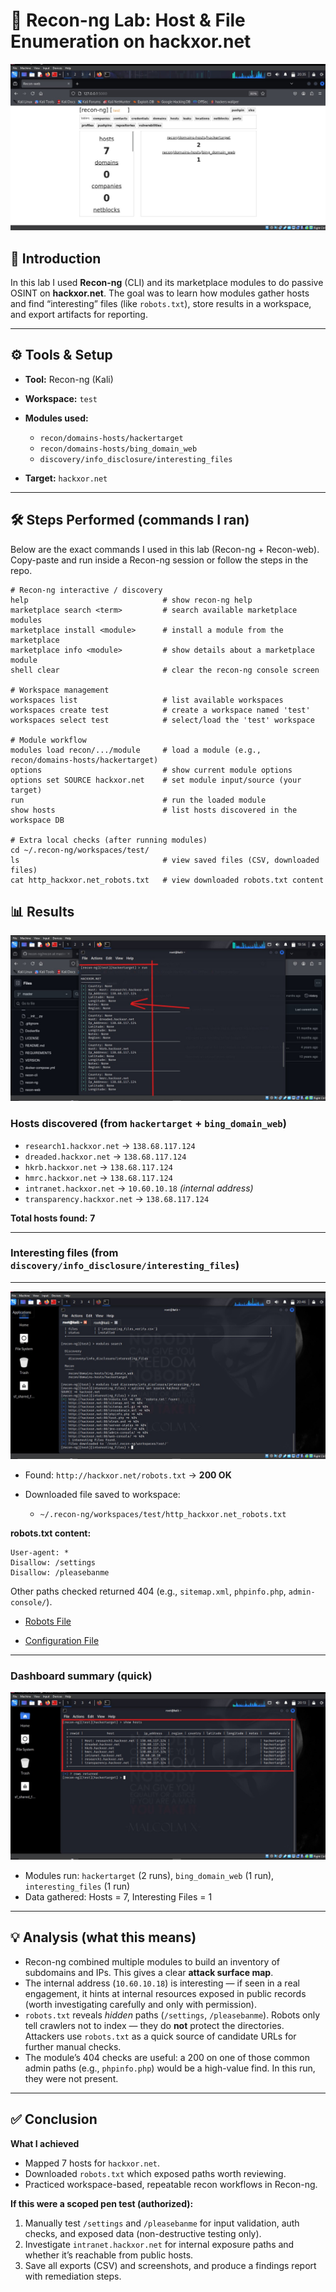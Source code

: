 # 🔎 Recon-ng Lab: Host & File Enumeration on **hackxor.net**

![image for hackxor.net](https://github.com/Fabelt14/Pen-Testing-Journey/blob/fec453eba67cb12511b03fd7ffed87349dcf2327/Reconnaissance/Images/result%20on%20web.jpg)

## 📌 Introduction

In this lab I used **Recon-ng** (CLI) and its marketplace modules to do passive OSINT on **hackxor.net**.
The goal was to learn how modules gather hosts and find “interesting” files (like `robots.txt`), store results in a workspace, and export artifacts for reporting.

---

## ⚙️ Tools & Setup

* **Tool:** Recon-ng (Kali)
* **Workspace:** `test`
* **Modules used:**

  * `recon/domains-hosts/hackertarget`
  * `recon/domains-hosts/bing_domain_web`
  * `discovery/info_disclosure/interesting_files`
* **Target:** `hackxor.net`

---

## 🛠️ Steps Performed (commands I ran)

Below are the exact commands I used in this lab (Recon-ng + Recon-web). Copy-paste and run inside a Recon-ng session or follow the steps in the repo.

```text
# Recon-ng interactive / discovery
help                              # show recon-ng help
marketplace search <term>         # search available marketplace modules
marketplace install <module>      # install a module from the marketplace
marketplace info <module>         # show details about a marketplace module
shell clear                       # clear the recon-ng console screen

# Workspace management
workspaces list                   # list available workspaces
workspaces create test            # create a workspace named 'test'
workspaces select test            # select/load the 'test' workspace

# Module workflow
modules load recon/.../module     # load a module (e.g., recon/domains-hosts/hackertarget)
options                           # show current module options
options set SOURCE hackxor.net    # set module input/source (your target)
run                               # run the loaded module
show hosts                        # list hosts discovered in the workspace DB

# Extra local checks (after running modules)
cd ~/.recon-ng/workspaces/test/
ls                                # view saved files (CSV, downloaded files)
cat http_hackxor.net_robots.txt   # view downloaded robots.txt content

```

## 📊 Results

![result for hackxor.net](https://github.com/Fabelt14/Pen-Testing-Journey/blob/6f273c6ba71bbb11c83167c41c6d98abd17e084c/Reconnaissance/Images/hackxor%20result%201.jpg)

### Hosts discovered (from `hackertarget` + `bing_domain_web`)

* `research1.hackxor.net` → `138.68.117.124`
* `dreaded.hackxor.net`   → `138.68.117.124`
* `hkrb.hackxor.net`      → `138.68.117.124`
* `hmrc.hackxor.net`      → `138.68.117.124`
* `intranet.hackxor.net`  → `10.60.10.18`  *(internal address)*
* `transparency.hackxor.net` → `138.68.117.124`

**Total hosts found:** **7**

---

### Interesting files (from `discovery/info_disclosure/interesting_files`)
---
![image for hackxor.net](https://github.com/Fabelt14/Pen-Testing-Journey/blob/6f273c6ba71bbb11c83167c41c6d98abd17e084c/Reconnaissance/Images/discovery%20files.jpg)

* Found: `http://hackxor.net/robots.txt` → **200 OK**
* Downloaded file saved to workspace:

  * `~/.recon-ng/workspaces/test/http_hackxor.net_robots.txt`

**robots.txt content:**

```text
User-agent: *
Disallow: /settings
Disallow: /pleasebanme
```

Other paths checked returned 404 (e.g., `sitemap.xml`, `phpinfo.php`, `admin-console/`).

* [Robots File](https://github.com/Fabelt14/Pen-Testing-Journey/blob/6f273c6ba71bbb11c83167c41c6d98abd17e084c/Reconnaissance/Files/http_hackxor.net_robots.txt)

* [Configuration File](https://github.com/Fabelt14/Pen-Testing-Journey/blob/6f273c6ba71bbb11c83167c41c6d98abd17e084c/Reconnaissance/Files/config.dat)

---

### Dashboard summary (quick)

![image for hackxor.net](https://github.com/Fabelt14/Pen-Testing-Journey/blob/6f273c6ba71bbb11c83167c41c6d98abd17e084c/Reconnaissance/Images/hackxor%20show%20host.jpg)

* Modules run: `hackertarget` (2 runs), `bing_domain_web` (1 run), `interesting_files` (1 run)
* Data gathered: Hosts = 7, Interesting Files = 1

---

## 💡 Analysis (what this means)

* Recon-ng combined multiple modules to build an inventory of subdomains and IPs. This gives a clear **attack surface map**.
* The internal address (`10.60.10.18`) is interesting — if seen in a real engagement, it hints at internal resources exposed in public records (worth investigating carefully and only with permission).
* `robots.txt` reveals *hidden* paths (`/settings`, `/pleasebanme`). Robots only tell crawlers not to index — they do **not** protect the directories. Attackers use `robots.txt` as a quick source of candidate URLs for further manual checks.
* The module’s 404 checks are useful: a 200 on one of those common admin paths (e.g., `phpinfo.php`) would be a high-value find. In this run, they were not present.

---

## ✅ Conclusion

**What I achieved**

* Mapped 7 hosts for `hackxor.net`.
* Downloaded `robots.txt` which exposed paths worth reviewing.
* Practiced workspace-based, repeatable recon workflows in Recon-ng.

**If this were a scoped pen test (authorized):**

1. Manually test `/settings` and `/pleasebanme` for input validation, auth checks, and exposed data (non-destructive testing only).
2. Investigate `intranet.hackxor.net` for internal exposure paths and whether it’s reachable from public hosts.
3. Save all exports (CSV) and screenshots, and produce a findings report with remediation steps.
